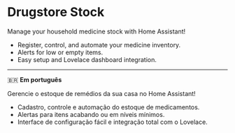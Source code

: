 # Drugstore Stock

Manage your household medicine stock with Home Assistant!

- Register, control, and automate your medicine inventory.
- Alerts for low or empty items.
- Easy setup and Lovelace dashboard integration.

---

🇧🇷 **Em português**

Gerencie o estoque de remédios da sua casa no Home Assistant!

- Cadastro, controle e automação do estoque de medicamentos.
- Alertas para itens acabando ou em níveis mínimos.
- Interface de configuração fácil e integração total com o Lovelace.
